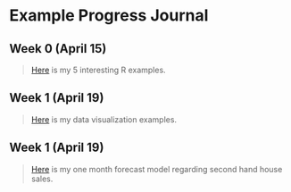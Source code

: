 # Example Progress Journal

## Week 0 (April 15)

>[Here](files/IE360_Spring21_Homework0.html) is my 5 interesting R examples.


## Week 1 (April 19)

>[Here](files/hw1.html) is my data visualization examples.


## Week 1 (April 19)


>[Here](files/hw2.html) is my one month forecast model regarding second hand house sales.